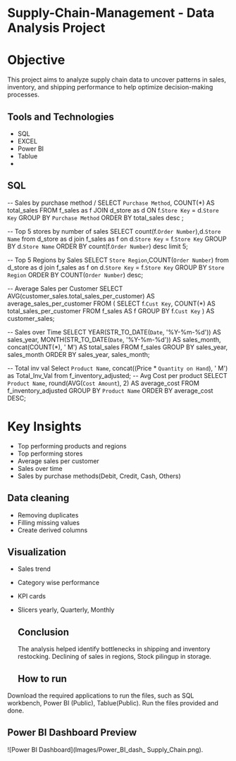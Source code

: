 # Supply-Chain-Management - Data Analysis Project
# Objective
This project aims to analyze supply chain data to uncover patterns in sales, inventory, and shipping performance to help optimize decision-making processes.
## Tools and Technologies 
- SQL
- EXCEL
- Power BI
- Tablue
- 
## SQL

-- Sales by purchase method /
SELECT `Purchase Method`, COUNT(*) AS total_sales
FROM f_sales as f
JOIN d_store as d ON f.`Store Key` = d.`Store Key`
GROUP BY `Purchase Method`
ORDER BY total_sales desc ;

-- Top 5 stores by number of sales
SELECT count(f.`Order Number`),d.`Store Name`
from d_store as d
join f_sales as f
on d.`Store Key` = f.`Store Key`
GROUP BY d.`Store Name`
ORDER BY count(f.`Order Number`) desc
limit 5;

-- Top 5 Regions by Sales
SELECT  `Store Region`,COUNT(`Order Number`) 
from d_store as d
join f_sales as f
on d.`Store Key` = f.`Store Key`
GROUP BY `Store Region`
ORDER BY COUNT(`Order Number`)  desc;

-- Average Sales per Customer
SELECT AVG(customer_sales.total_sales_per_customer) AS average_sales_per_customer
FROM (
  SELECT f.`Cust Key`, COUNT(*) AS total_sales_per_customer
  FROM f_sales AS f
  GROUP BY f.`Cust Key`
) AS customer_sales;

-- Sales over Time 
SELECT 
  YEAR(STR_TO_DATE(`Date`, '%Y-%m-%d')) AS sales_year,
  MONTH(STR_TO_DATE(`Date`, '%Y-%m-%d')) AS sales_month,
  concat(COUNT(*), ' M') AS total_sales
FROM f_sales
GROUP BY sales_year, sales_month
ORDER BY sales_year, sales_month;

-- Total inv val
Select `Product Name`, concat((Price * `Quantity on Hand`), ' M') as Total_Inv_Val
from f_inventory_adjusted;
-- Avg Cost per product
SELECT `Product Name`, round(AVG(`Cost Amount`), 2) AS average_cost
FROM f_inventory_adjusted
GROUP BY `Product Name`
ORDER BY average_cost DESC;
  # Key Insights
  - Top performing products and regions
  - Top performing stores
  - Average sales per customer
  - Sales over time
  - Sales by purchase methods(Debit, Credit, Cash, Others)

  ## Data cleaning
  - Removing duplicates
  - Filling missing values
  - Create derived columns

  ## Visualization
  - Sales trend
  - Category wise performance
  - KPI cards
  - Slicers yearly, Quarterly, Monthly

    ## Conclusion
    The analysis helped identify bottlenecks in shipping and inventory restocking. Declining of sales in regions, Stock pilingup in storage.

    ## How to run 
  Download the required applications to run the files, such as SQL workbench, Power BI (Public), Tablue(Public).
  Run the files provided and done.
  
  ## Power BI Dashboard Preview

![Power BI Dashboard](Images/Power_BI_dash_ Supply_Chain.png).

